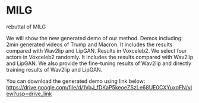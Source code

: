 # MILG
rebuttal of MILG

We will show the new generated demo of our method. Demos including:
2min generated videos of Trump and Macron. It includes the results compared with Wav2lip and LipGAN.
Results in Voxceleb2. We select four actors in Voxceleb2 randomly. It includes the results compared with Wav2lip and LipGAN.
We also provide the fine-tuning results of Wav2lip and directly training results of Wav2lip and LipGAN. 

You can download the generated demo using link below:
https://drive.google.com/file/d/1VqJ_fDKaP5keoeZSzLe68UE0CXYuxqFN/view?usp=drive_link

